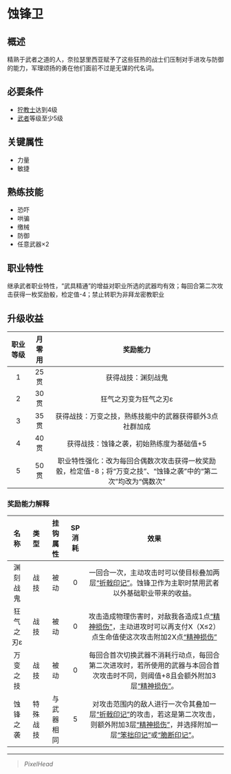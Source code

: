 # 蚀锋卫

## 概述

精熟于武者之道的人，奈拉瑟里西亚赋予了这些狂热的战士们压制对手进攻与防御的能力，军理颂扬的勇在他们面前不过是无谋的代名词。

## 必要条件

* <a href="../grimnarchclergy" target="_blank">狞教士</a>达到4级
* <a href="../../../basicJob/Warrior" target="_blank">武者</a>等级至少5级

## 关键属性

* 力量
* 敏捷

## 熟练技能

* 恐吓
* 哄骗
* 缴械
* 防御
* 任意武器×2

## 职业特性

继承武者职业特性，“武具精通”的增益对职业所选的武器均有效；每回合第二次攻击获得一枚奖励骰，检定值-4；禁止转职为非拜龙密教职业

## 升级收益

职业等级|月零用|奖励能力
:--:|:--:|:--:
1|25贯|获得战技：渊刻战鬼
2|30贯|狂气之刃变为狂气之刃ε
3|35贯|获得战技：万变之技，熟练技能中的武器获得额外3点社群加成
4|40贯|获得战技：蚀锋之袭，初始熟练度为基础值+5
5|50贯|职业特性强化：改为每回合偶数次攻击获得一枚奖励骰，检定值-8；将“万变之技”、“蚀锋之袭”中的“第二次”均改为“偶数次”

### 奖励能力解释

名称|类型|挂钩属性|SP消耗|效果
:--:|:--:|:--:|:--:|:--:
渊刻战鬼|战技|被动|0|一回合一次，主动攻击时可以使目标叠加两层<a href="../../../../status/mark/#折戟印记" target="_blank">“折戟印记”</a>。蚀锋卫作为主职时禁用武者以外基础职业带来的收益。
狂气之刃ε|战技|被动|0|攻击造成物理伤害时，对敌我各造成1点<a href="../../../../status/mark/#精神损伤" target="_blank">“精神损伤”</a>，主动进攻时可以再支付X（X≤2）点生命值使这次攻击附加2X点<a href="../../../../status/mark/#精神损伤" target="_blank">“精神损伤”</a>
万变之技|战技|被动|0|每回合首次切换武器不消耗行动点，每回合第二次进攻时，若所使用的武器与本回合首次攻击时不同，则阈值+8且会额外附加3层<a href="../../../../status/mark/#精神损伤" target="_blank">“精神损伤”</a>。
蚀锋之袭|特殊战技|与武器相同|5|对攻击范围内的敌人进行一次令其叠加一层<a href="../../../../status/mark/#折戟印记" target="_blank">“折戟印记”</a>的攻击，若这是第二次攻击，则额外附加3层<a href="../../../../status/mark/#精神损伤" target="_blank">“精神损伤”</a>，并选择附加一层<a href="../../status/mark/#笨拙印记" target="_blank">“笨拙印记”</a>或<a href="../../status/mark/#脆断印记" target="_blank">“脆断印记”</a>。

---

> *PixelHead*